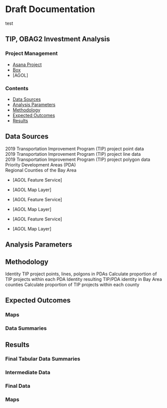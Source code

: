 # Draft Documentation
test 
## TIP, OBAG2 Investment Analysis 

### Project Management 

- [Asana Project](https://app.asana.com/0/inbox/797943099119524/835368168562377/835368168562378) 
- [Box](https://mtcdrive.box.com/s/89x2ysamyj1u3kd4hettly9ydb8xhk0a)
- [AGOL]

### Contents 

- [Data Sources](#data-sources)
- [Analysis Parameters](#analysis-parameters)
- [Methodology](#methodology)
- [Expected Outcomes](#expected-outcomes)
- [Results](#results)

## Data Sources
2019 Transportation Improvement Program (TIP) project point data  
2019 Transportation Improvement Program (TIP) project line data  
2019 Transportation Improvement Program (TIP) project polygon data  
Priority Development Areas (PDA)  
Regional Counties of the Bay Area  



- [AGOL Feature Service]
- [AGOL Map Layer]


 
- [AGOL Feature Service]
- [AGOL Map Layer]



- [AGOL Feature Service]
- [AGOL Map Layer]


## Analysis Parameters

## Methodology
Identity TIP project points, lines, polgons in PDAs
Calculate proportion of TIP projects within each PDA
Identity resulting TIP/PDA identity in Bay Area counties
Calculate proportion of TIP projects within each county


## Expected Outcomes

### Maps  

### Data Summaries   

## Results

### Final Tabular Data Summaries

### Intermediate Data 

### Final Data 


### Maps 

